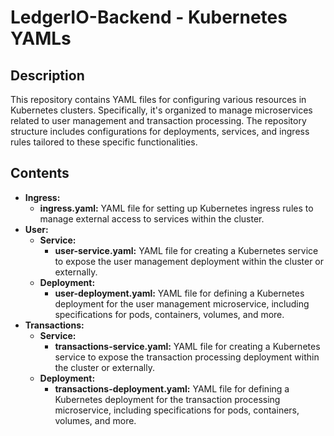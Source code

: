 # LedgerIO-Backend - Kubernetes YAMLs

## Description
This repository contains YAML files for configuring various resources in Kubernetes clusters. Specifically, it's organized to manage microservices related to user management and transaction processing. The repository structure includes configurations for deployments, services, and ingress rules tailored to these specific functionalities.

## Contents

- **Ingress:**
  - **ingress.yaml:** YAML file for setting up Kubernetes ingress rules to manage external access to services within the cluster.
- **User:**
  - **Service:**
    - **user-service.yaml:** YAML file for creating a Kubernetes service to expose the user management deployment within the cluster or externally.
  - **Deployment:**
    - **user-deployment.yaml:** YAML file for defining a Kubernetes deployment for the user management microservice, including specifications for pods, containers, volumes, and more.
- **Transactions:**
  - **Service:**
    - **transactions-service.yaml:** YAML file for creating a Kubernetes service to expose the transaction processing deployment within the cluster or externally.
  - **Deployment:**
    - **transactions-deployment.yaml:** YAML file for defining a Kubernetes deployment for the transaction processing microservice, including specifications for pods, containers, volumes, and more.
